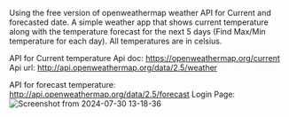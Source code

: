 Using the free version of openweathermap weather API for Current and forecasted date.
A simple weather app that shows current temperature along with the temperature forecast for the next 5 days (Find Max/Min temperature for each day). All temperatures are in celsius.

API for Current temperature
Api doc: https://openweathermap.org/current
Api url: http://api.openweathermap.org/data/2.5/weather

API for forecast temperature: http://api.openweathermap.org/data/2.5/forecast
Login Page:
![Screenshot from 2024-07-30 13-18-36](https://github.com/user-attachments/assets/aebbd9c3-5ef1-4fc9-93d0-00529e2aeec4)
